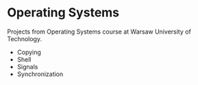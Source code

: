 # Operating Systems
Projects from Operating Systems course at Warsaw University of Technology.

* Copying
* Shell
* Signals
* Synchronization
